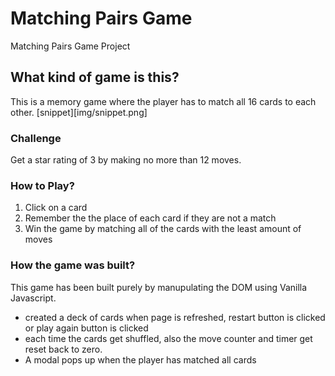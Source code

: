 # Matching Pairs Game
Matching Pairs Game Project

## What kind of game is this?
This is a memory game where the player has to match all 16 cards to each other.
[snippet][img/snippet.png]

### Challenge
Get a star rating of 3 by making no more than 12 moves.

### How to Play?
1. Click on a card
2. Remember the the place of each card if they are not a match
3. Win the game by matching all of the cards with the least amount of moves

### How the game was built?
This game has been built purely by manupulating the DOM using Vanilla Javascript.
* created a deck of cards when page is refreshed, restart button is clicked or play again button is clicked
* each time the cards get shuffled, also the move counter and timer get reset back to zero.
* A modal pops up when the player has matched all cards
